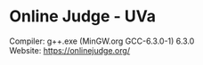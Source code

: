 # Online Judge - UVa

Compiler: g++.exe (MinGW.org GCC-6.3.0-1) 6.3.0  
Website: https://onlinejudge.org/  
